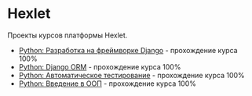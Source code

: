 # Hexlet
Проекты курсов платформы Hexlet.
+ [Python: Разработка на фреймворке Django](https://ru.hexlet.io/courses/python-django-basics) - прохождение курса 100%
+ [Python: Django ORM](https://ru.hexlet.io/courses/python-django-orm) - прохождение курса 100%
+ [Python: Автоматическое тестирование](https://ru.hexlet.io/courses/python-testing) - прохождение курса 100%
+ [Python: Введение в ООП](https://ru.hexlet.io/courses/python-oop-basics) - прохождение курса 100%